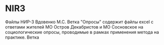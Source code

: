# NIR3
Файлы НИР-3 Вдовенко М.С.
Ветка "Опросы" содержит файлы excel с ответами жителей МО Остров Декабристов и МО Сосновское на социологические опросы, проводимые в рамках применения метода на практике.
Ветка 
